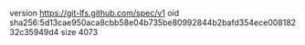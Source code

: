 version https://git-lfs.github.com/spec/v1
oid sha256:5d13cae950aca8cbb58e04b735be80992844b2bafd354ece00818232c35949d4
size 4073
